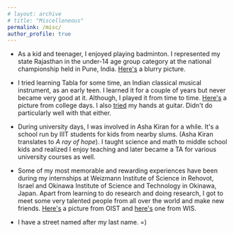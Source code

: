 ```yaml
---
# layout: archive
# title: "Miscelleneous"
permalink: /misc/
author_profile: true
---
```


* As a kid and teenager, I enjoyed playing badminton. I represented my state Rajasthan in the under-14 age group category at the national championship held in Pune, India. [Here's](http://kushagra06.github.io/images/badminton.jpeg) a blurry picture.

* I tried learning Tabla for some time, an Indian classical musical instrument, as an early teen. I learned it for a couple of years but never became very good at it. Although, I played it from time to time. [Here's](http://kushagra06.github.io/images/tabla.jpg) a picture from college days. I also [tried](http://kushagra06.github.io/images/guitar.png) my hands at guitar. Didn't do particularly well with that either.

* During university days, I was involved in Asha Kiran for a while. It's a school run by IIIT students for kids from nearby slums. (Asha Kiran translates to *A ray of hope*). I taught science and math to middle school kids and realized I enjoy teaching and later became a TA for various university courses as well.

* Some of my most memorable and rewarding experiences have been during my internships at Weizmann Institute of Science in Rehovot, Israel and Okinawa Institute of Science and Technology in Okinawa, Japan. Apart from learning to do research and doing research, I got to meet some very talented people from all over the world and make new friends. [Here's](http://kushagra06.github.io/images/oist.jpeg) a picture from OIST and [here's](http://kushagra06.github.io/images/wis.jpg) one from WIS.

* I have a street named after my last name. =)
